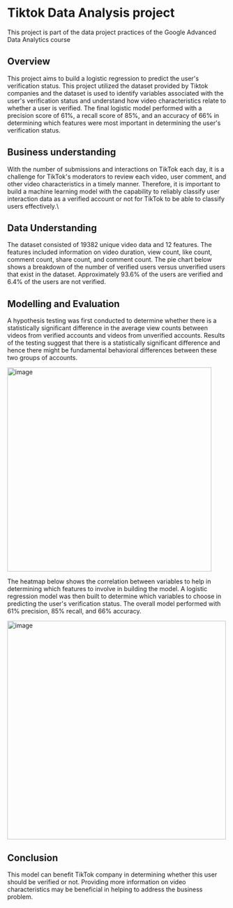 # Tiktok Data Analysis project 
This project is part of the data project practices of the Google Advanced Data Analytics course 

## Overview
This project aims to build a logistic regression to predict the user's verification status. This project utilized the dataset provided by Tiktok companies and the dataset is used to identify variables associated with the user's verification status and understand how video characteristics relate to whether a user is verified. The final logistic model performed with a precision score of 61%, a recall score of 85%, and an accuracy of 66% in determining which features were most important in determining the user's verification status. 

## Business understanding 
With the number of submissions and interactions on TikTok each day, it is a challenge for TikTok's moderators to review each video, user comment, and other video characteristics in a timely manner. Therefore, it is important to build a machine learning model with the capability to reliably classify user interaction data as a verified account or not for TikTok to be able to classify users effectively.\

## Data Understanding 
The dataset consisted of 19382 unique video data and 12 features. The features included information on video duration, view count, like count, comment count, share count, and comment count. The pie chart below shows a breakdown of the number of verified users versus unverified users that exist in the dataset. Approximately 93.6% of the users are verified and 6.4% of the users are not verified.

## Modelling and Evaluation
A hypothesis testing was first conducted to determine whether there is a statistically significant difference in the average view counts between videos from verified accounts and videos from unverified accounts. Results of the testing suggest that there is a statistically significant difference and hence there might be fundamental behavioral differences between these two groups of accounts.

<img width="468" alt="image" src="https://github.com/user-attachments/assets/c2f9c66d-c84d-4bdd-9405-e489305018d2">

The heatmap below shows the correlation between variables to help in determining which features to involve in building the model. A logistic regression model was then built to determine which variables to choose in predicting the user's verification status. The overall model performed with 61% precision, 85% recall, and 66% accuracy.

<img width="501" alt="image" src="https://github.com/user-attachments/assets/db313f44-92ca-4c30-9de4-e80d7780582c">


## Conclusion 
This model can benefit TikTok company in determining whether this user should be verified or not. Providing more information on video characteristics may be beneficial in helping to address the business problem.







